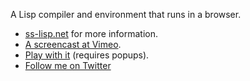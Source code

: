 A Lisp compiler and environment that runs in a browser.

- [ss-lisp.net](http://ss-lisp.net) for more information.
- [A screencast at Vimeo](https://vimeo.com/42070553).
- [Play with it](http://ss-lisp.net/s/demo/?ide) (requires popups).
- [Follow me on Twitter](https://twitter.com/#!/mcbazon)
